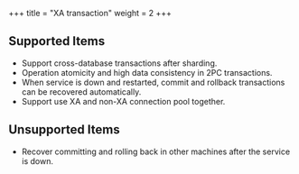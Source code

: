 +++
title = "XA transaction"
weight = 2
+++

## Supported Items

* Support cross-database transactions after sharding.
* Operation atomicity and high data consistency in 2PC transactions.
* When service is down and restarted, commit and rollback transactions can be recovered automatically.
* Support use XA and non-XA connection pool together.

## Unsupported Items

* Recover committing and rolling back in other machines after the service is down.
